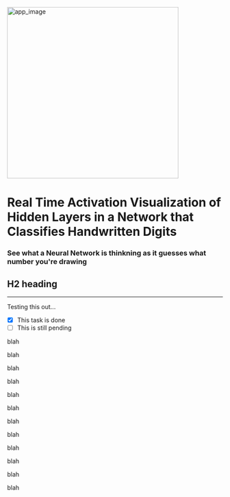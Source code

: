 <img src="./portfolio/mnist_nn/assets/readme.gif" alt="app_image" width="400"/>

# Real Time Activation Visualization of Hidden Layers in a Network that Classifies Handwritten Digits

### See what a Neural Network is thinkning as it guesses what number you're drawing


## H2 heading

---

Testing this out...

 - [x] This task is done
 - [ ] This is still pending

blah

blah

blah

blah

blah

blah

blah

blah

blah

blah

blah

blah
